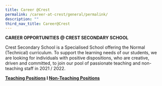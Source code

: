 ```yaml
---
title: Career @Crest
permalink: /career-at-crest/general/permalink/
description: ""
third_nav_title: Career@Crest
---
```

**CAREER OPPORTUNITIES @ CREST SECONDARY SCHOOL**  

  

Crest Secondary School is a Specialised School offering the Normal (Technical) curriculum. To support the learning needs of our students, we are looking for individuals with positive dispositions, who are creative, driven and committed, to join our pool of passionate teaching and non-teaching staff in 2021 / 2022.

**[Teaching Positions](/general/career-at-crest/teaching-positions/permalink/) I [Non-Teaching Positions](/general/career-at-crest/non-teaching-positions/permalink/)**